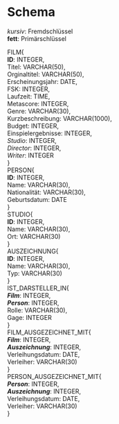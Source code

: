 # Schema

*kursiv*: Fremdschlüssel  
**fett**: Primärschlüssel

FILM{  
  **ID**: INTEGER,  
  Titel: VARCHAR(50),  
  Orginaltitel: VARCHAR(50),  
  Erscheinungsjahr: DATE,  
  FSK: INTEGER,  
  Laufzeit: TIME,  
  Metascore: INTEGER,  
  Genre: VARCHAR(30),  
  Kurzbeschreibung: VARCHAR(1000),  
  Budget: INTEGER,  
  Einspielergebnisse: INTEGER,  
  *Studio*: INTEGER,  
  *Director*: INTEGER,  
  *Writer*: INTEGER  
}  
PERSON{  
  **ID**: INTEGER,  
  Name: VARCHAR(30),  
  Nationalität: VARCHAR(30),  
  Geburtsdatum: DATE  
}  
STUDIO{  
  **ID**: INTEGER,  
  Name: VARCHAR(30),  
  Ort: VARCHAR(30)  
}  
AUSZEICHNUNG{  
  **ID**: INTEGER,  
  Name: VARCHAR(30),  
  Typ: VARCHAR(30)  
}  
IST_DARSTELLER_IN{  
  ***Film***: INTEGER,  
  ***Person***: INTEGER,  
  Rolle: VARCHAR(30),  
  Gage: INTEGER  
}  
FILM_AUSGEZEICHNET_MIT{  
  ***Film***: INTEGER,  
  ***Auszeichnung***: INTEGER,  
  Verleihungsdatum: DATE,  
  Verleiher: VARCHAR(30)  
}  
PERSON_AUSGEZEICHNET_MIT{  
  ***Person***: INTEGER,  
  ***Auszeichnung***: INTEGER,  
  Verleihungsdatum: DATE,  
  Verleiher: VARCHAR(30)  
}


